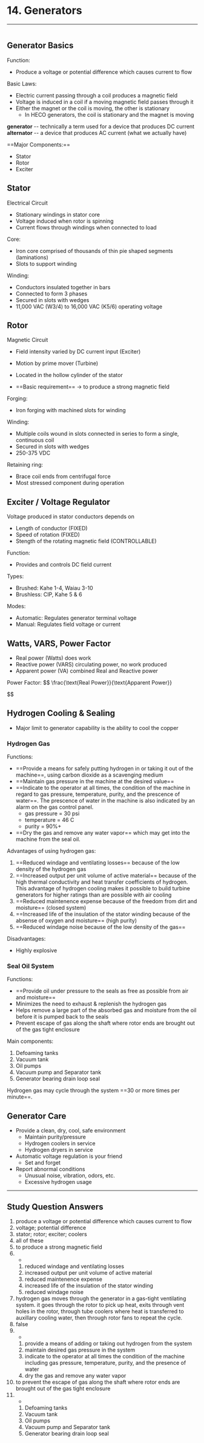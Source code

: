 # 14. Generators
---

```toc
```

## Generator Basics
Function:
-	Produce a voltage or potential difference which causes current to flow

Basic Laws:
-	Electric current passing through a coil produces a magnetic field
-	Voltage is induced in a coil if a moving magnetic field passes through it
-	Either the magnet or the coil is moving, the other is stationary
	-	In HECO generators, the coil is stationary and the magnet is moving

__generator__ -- technically a term used for a device that produces DC current
__alternator__ -- a device that produces AC current (what we actually have)

==Major Components:==
-	Stator
-	Rotor
-	Exciter

## Stator
Electrical Circuit
-	Stationary windings in stator core
-	Voltage induced when rotor is spinning
-	Current flows through windings when connected to load

Core:
-	Iron core comprised of thousands of thin pie shaped segments (laminations)
-	Slots to support winding

Winding:
-	Conductors insulated together in bars
-	Connected to form 3 phases
-	Secured in slots with wedges
-	11,000 VAC (W3/4) to 16,000 VAC (K5/6) operating voltage

## Rotor
Magnetic Circuit
-	Field intensity varied by DC current input (Exciter)
-	Motion by prime mover (Turbine)

-	Located in the hollow cylinder of the stator
-	==Basic requirement== -> to produce a strong magnetic field

Forging:
-	Iron forging with machined slots for winding

Winding:
-	Multiple coils wound in slots connected in series to form a single, continuous coil
-	Secured in slots with wedges
-	250-375 VDC

Retaining ring:
-	Brace coil ends from centrifugal force
-	Most stressed component during operation

## Exciter / Voltage Regulator
Voltage produced in stator conductors depends on
-	Length of conductor (FIXED)
-	Speed of rotation (FIXED)
-	Stength of the rotating magnetic field (CONTROLLABLE)

Function:
-	Provides and controls DC field current

Types:
-	Brushed: Kahe 1-4, Waiau 3-10
-	Brushless: CIP, Kahe 5 & 6

Modes:
-	Automatic: Regulates generator terminal voltage
-	Manual: Regulates field voltage or current

## Watts, VARS, Power Factor
-	Real power (Watts) does work
-	Reactive power (VARS) circulating power, no work produced
-	Apparent power (VA) combined Real and Reactive power

Power Factor:
$$
\frac{\text{Real Power}}{\text{Apparent Power}}

$$

## Hydrogen Cooling & Sealing
-	Major limit to generator capability is the ability to cool the copper

### Hydrogen Gas
Functions:
-	==Provide a means for safely putting hydrogen in or taking it out of the machine==, using carbon dioxide as a scavenging medium
-	==Maintain gas pressure in the machine at the desired value==
-	==Indicate to the operator at all times, the condition of the machine in regard to gas pressure, temperature, purity, and the prescence of water==. The prescence of water in the machine is also indicated by an alarm on the gas control panel.
	-	gas pressure = 30 psi
	-	temperature = 46 C
	-	purity = 90%+
-	==Dry the gas and remove any water vapor== which may get into the machine from the seal oil.

Advantages of using hydrogen gas:
1.	==Reduced windage and ventilating losses== because of the low density of the hydrogen gas
2.	==Increased output per unit volume of active material== because of the high thermal conductivity and heat transfer coefficients of hydrogen. This advantage of hydrogen cooling makes it possible to build turbine generators for higher ratings than are possible with air cooling
3.	==Reduced maintenence expense because of the freedom from dirt and moisture== (closed system)
4.	==Increased life of the insulation of the stator winding because of the absense of oxygen and moisture== (high purity)
5.	==Reduced windage noise because of the low density of the gas==
	
Disadvantages:
-	Highly explosive
	
### Seal Oil System
Functions:
-	==Provide oil under pressure to the seals as free as possible from air and moisture==
-	Minimizes the need to exhaust & replenish the hydrogen gas
-	Helps remove a large part of the absorbed gas and moisture from the oil before it is pumped back to the seals
-	Prevent escape of gas along the shaft where rotor ends are brought out of the gas tight enclosure

Main components:
1.	Defoaming tanks
2.	Vacuum tank
3.	Oil pumps
4.	Vacuum pump and Separator tank
5.	Generator bearing drain loop seal

Hydrogen gas may cycle through the system ==30 or more times per minute==.

## Generator Care
-	Provide a clean, dry, cool, safe environment
	-	Maintain purity/pressure
	-	Hydrogen coolers in service
	-	Hydrogen dryers in service
-	Automatic voltage regulation is your friend
	-	Set and forget
-	Report abnormal conditions
	-	Unusual noise, vibration, odors, etc.
	-	Excessive hydrogen usage

---

## Study Question Answers
1.	produce a voltage or potential difference which causes current to flow
2.	voltage; potential difference
3.	stator; rotor; exciter; coolers
4.	all of these
5.	to produce a strong magnetic field
6.	-
	1.	reduced windage and ventilating losses
	2.	increased output per unit volume of active material
	3.	reduced maintenence expense
	4.	increased life of the insulation of the stator winding
	5.	reduced windage noise
7.	hydrogen gas moves through the generator in a gas-tight ventilating system. it goes through the rotor to pick up heat, exits through vent holes in the rotor, through tube coolers where heat is transferred to auxillary cooling water, then through rotor fans to repeat the cycle.
8.	false
9.	-
	1.	provide a means of adding or taking out hydrogen from the system
	2.	maintain desired gas pressure in the system
	3.	indicate to the operator at all times the condition of the machine including gas pressure, temperature, purity, and the presence of water
	4.	dry the gas and remove any water vapor
10.	to prevent the escape of gas along the shaft where rotor ends are brought out of the gas tight enclosure
11.	-
	1.	Defoaming tanks
	2.	Vacuum tank
	3.	Oil pumps
	4.	Vacuum pump and Separator tank
	5.	Generator bearing drain loop seal
	
	